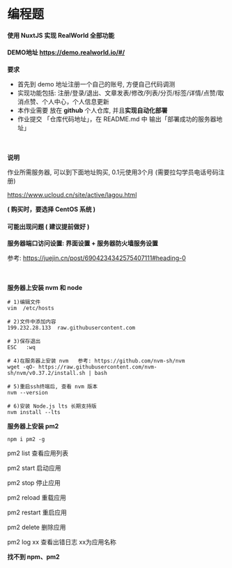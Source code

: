 # 编程题

#### 使用 NuxtJS 实现 RealWorld 全部功能

#### DEMO地址   https://demo.realworld.io/#/

**要求**

- 首先到 demo 地址注册一个自己的账号, 方便自己代码调测
- 实现功能包括: 注册/登录/退出、文章发表/修改/列表/分页/标签/详情/点赞/取消点赞、个人中心，个人信息更新
- 本作业需要 放在 **github** 个人仓库, 并且**实现自动化部署**
- 作业提交 「仓库代码地址」，在 README.md 中 输出「部署成功的服务器地址」

　

**说明**

作业所需服务器, 可以到下面地址购买,  0.1元使用3个月 (需要拉勾学员电话号码注册)

 https://www.ucloud.cn/site/active/lagou.html

**( 购买时，要选择 CentOS 系统 )**



#### 可能出现问题 ( 建议提前做好 )

**服务器端口访问设置:  界面设置 + 服务器防火墙服务设置**

参考:  https://juejin.cn/post/6904234342575407111#heading-0

　

**服务器上安装 nvm 和 node**

```shell
# 1)编辑文件  
vim  /etc/hosts

# 2)文件中添加内容
199.232.28.133  raw.githubusercontent.com

# 3)保存退出
ESC   :wq

# 4)在服务器上安装 nvm   参考: https://github.com/nvm-sh/nvm
wget -qO- https://raw.githubusercontent.com/nvm-sh/nvm/v0.37.2/install.sh | bash

# 5)重启ssh终端后, 查看 nvm 版本
nvm --version

# 6)安装 Node.js lts 长期支持版
nvm install --lts
```

**服务器上安装 pm2**

```shell
npm i pm2 -g
```

pm2  list         查看应用列表

pm2  start      启动应用

pm2  stop      停止应用

pm2  reload   重载应用

pm2  restart   重启应用

pm2  delete    删除应用

pm2  log   xx   查看出错日志    xx为应用名称

**找不到 npm、pm2**

　